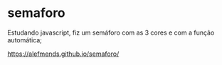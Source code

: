 # semaforo
Estudando javascript, fiz um semáforo com as 3 cores e com a função automática;

https://alefmends.github.io/semaforo/
